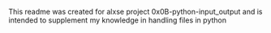 This readme was created for alxse project 0x0B-python-input_output and is intended to supplement my knowledge in handling files in python

